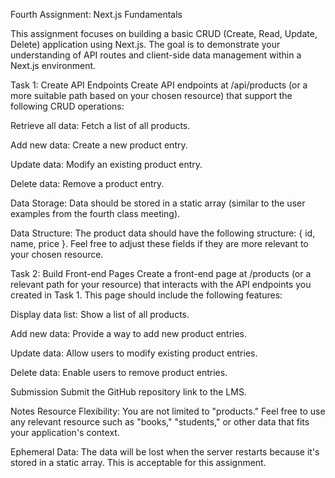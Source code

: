 Fourth Assignment:
Next.js Fundamentals

This assignment focuses on building a basic CRUD (Create, Read, Update, Delete) application using Next.js. The goal is to demonstrate your understanding of API routes and client-side data management within a Next.js environment.

Task 1: Create API Endpoints
Create API endpoints at /api/products (or a more suitable path based on your chosen resource) that support the following CRUD operations:

Retrieve all data: Fetch a list of all products.

Add new data: Create a new product entry.

Update data: Modify an existing product entry.

Delete data: Remove a product entry.

Data Storage: Data should be stored in a static array (similar to the user examples from the fourth class meeting).

Data Structure: The product data should have the following structure: { id, name, price }. Feel free to adjust these fields if they are more relevant to your chosen resource.

Task 2: Build Front-end Pages
Create a front-end page at /products (or a relevant path for your resource) that interacts with the API endpoints you created in Task 1. This page should include the following features:

Display data list: Show a list of all products.

Add new data: Provide a way to add new product entries.

Update data: Allow users to modify existing product entries.

Delete data: Enable users to remove product entries.

Submission
Submit the GitHub repository link to the LMS.

Notes
Resource Flexibility: You are not limited to "products." Feel free to use any relevant resource such as "books," "students," or other data that fits your application's context.

Ephemeral Data: The data will be lost when the server restarts because it's stored in a static array. This is acceptable for this assignment.
